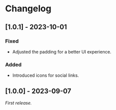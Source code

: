  # Changelog

## [1.0.1] - 2023-10-01
### Fixed
- Adjusted the padding for a better UI experience.

### Added
- Introduced icons for social links.
 ## [1.0.0] - 2023-09-07

_First release._
